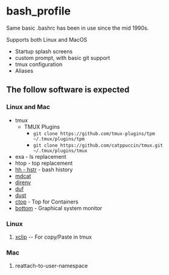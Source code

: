 bash_profile
============

Same basic .bashrc has been in use since the mid 1990s.

Supports both Linux and MacOS

* Startup splash screens
* custom prompt, with basic git support
* tmux configuration
* Aliases


## The follow software is expected

### Linux and Mac

* tmux
  * TMUX Plugins
    * `git clone https://github.com/tmux-plugins/tpm ~/.tmux/plugins/tpm`
    * `git clone https://github.com/catppuccin/tmux.git ~/.tmux/plugins/tmux`
* exa - ls replacement
* htop - top replacement
* [hh - hstr](https://github.com/dvorka/hstr) - bash history
* [mdcat](https://github.com/lunaryorn/mdcat)
* [direnv](https://direnv.net)
* [duf](https://github.com/muesli/duf)
* [dust](https://github.com/bootandy/dust)
* [ctop](https://github.com/bcicen/ctop) - Top for Containers
* [bottom](https://github.com/ClementTsang/bottom) - Graphical system monitor

### Linux

1. [xclip](https://github.com/astrand/xclip) -- For copy/Paste in tmux

### Mac

1. reattach-to-user-namespace
